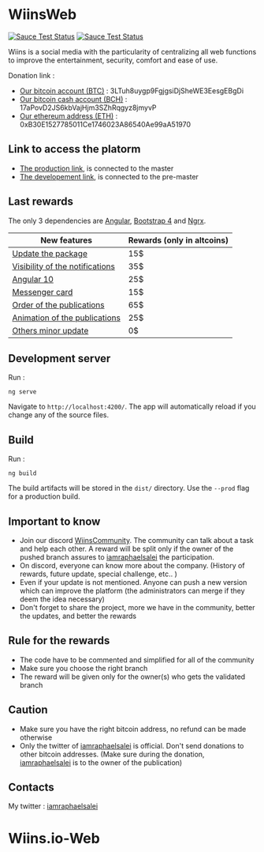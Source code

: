 # WiinsWeb
[![Sauce Test Status](https://eps-git.s3.eu-west-3.amazonaws.com/welcome-to-git.png)](https://eps-git.s3.eu-west-3.amazonaws.com/welcome-to-git.png)
[![Sauce Test Status](https://eps-git.s3.eu-west-3.amazonaws.com/donations-adress-git.png)](https://eps-git.s3.eu-west-3.amazonaws.com/donations-adress-git.png)


Wiins is a social media with the particularity of centralizing all web functions to improve the entertainment, security, comfort and ease of use.

Donation link :
- [Our bitcoin account (BTC)](https://www.blockchain.com/btc/address/3LTuh8uygp9FgjgsiDjSheWE3EesgEBgDi) : 3LTuh8uygp9FgjgsiDjSheWE3EesgEBgDi
- [Our bitcoin cash account (BCH)](https://www.blockchain.com/btc/address/17aPovD2JS6kbVajHjm3SZhRqgyz8jmyvP) : 17aPovD2JS6kbVajHjm3SZhRqgyz8jmyvP
- [Our ethereum address (ETH)](https://www.blockchain.com/eth/address/0xB30E1527785011Ce1746023A86540Ae99aA51970) : 0xB30E1527785011Ce1746023A86540Ae99aA51970

## Link to access the platorm

- [The production link](https://www.wiins.io/sign/in), is connected to the master
- [The developement link](https://piins-front-end-web.herokuapp.com/sign/in), is connected to the pre-master


## Last rewards

The only 3 dependencies are [Angular](https://angular.io), [Bootstrap 4](https://getbootstrap.com) and [Ngrx](https://ngrx.io/guide/store).

| New features | Rewards (only in altcoins)
| -  | - |
| [Update the package](https://discord.gg/PghXaMt)  | 15$ |
| [Visibility of the notifications](https://discord.gg/HT3fWKu)  | 35$ |
| [Angular 10](https://discord.gg/EuhRBQc)  | 25$ |
| [Messenger card](https://discord.gg/JWHbF7C)  | 15$ |
| [Order of the publications](https://discord.gg/RvMgXZP)  | 65$ |
| [Animation of the publications](https://discord.gg/vqqHSM9)  | 25$ |
| [Others minor update](https://discord.gg/JWHbF7C)  | 0$ |





## Development server

Run : 

```shell
ng serve
```
Navigate to `http://localhost:4200/`. The app will automatically reload if you change any of the source files.


## Build

Run : 

```shell
ng build
```

The build artifacts will be stored in the `dist/` directory. Use the `--prod` flag for a production build.

## Important to know

- Join our discord [WiinsCommunity](https://discord.gg/eGW8f75). The community can talk about a task and help each other. A reward will be split only if the owner of the pushed branch assures to [iamraphaelsalei](https://twitter.com/iamraphaelsalei) the participation.
- On discord, everyone can know more about the company. (History of rewards, future update, special challenge, etc.. )
- Even if your update is not mentioned. Anyone can push a new version which can improve the platform (the administrators can merge if they deem the idea necessary)
- Don't forget to share the project, more we have in the community, better the updates, and better the rewards

## Rule for the rewards

- The code have to be commented and simplified for all of the community
- Make sure you choose the right branch
- The reward will be given only for the owner(s) who gets the validated branch

## Caution

- Make sure you have the right bitcoin address, no refund can be made otherwise
- Only the twitter of [iamraphaelsalei](https://twitter.com/iamraphaelsalei) is official. Don't send donations to other bitcoin addresses. (Make sure during the donation, [iamraphaelsalei](https://twitter.com/iamraphaelsalei) is to the owner of the publication)



## Contacts

My twitter : [iamraphaelsalei](https://twitter.com/iamraphaelsalei)
# Wiins.io-Web
